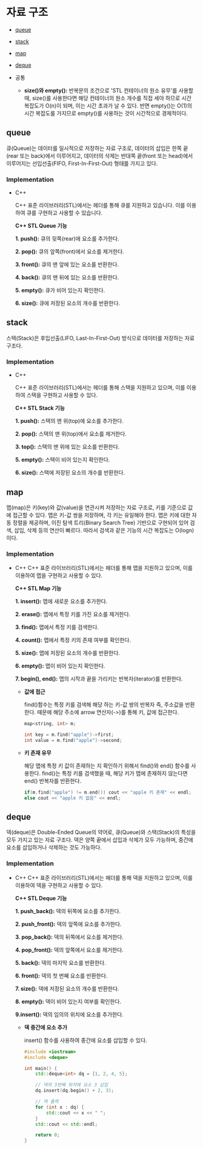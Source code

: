 # 자료 구조
+ [queue](#queue)
+ [stack](stack)
+ [map](#map)
+ [deque](#deque)

+ 공통
  
  + **size()와 empty():** 반복문의 조건으로 'STL 컨테이너의 원소 유무'를 사용할 때, size()를 사용한다면 해당 컨테이너의 원소 개수를 직접 세야 하므로 시간 복잡도가 O(n)이 되며, 이는 시간 초과가 날 수 있다. 반면 empty()는 O(1)의 시간 복잡도를 가지므로 empty()를 사용하는 것이 시간적으로 경제적이다.
  
## queue
큐(Queue)는 데이터를 일시적으로 저장하는 자료 구조로, 데이터의 삽입은 한쪽 끝(rear 또는 back)에서 이루어지고, 데이터의 삭제는 반대쪽 끝(front 또는 head)에서 이루어지는 선입선출(FIFO, First-In-First-Out) 형태를 가지고 있다.

### Implementation
+ C++
  
   C++ 표준 라이브러리(STL)에서는 <queue> 헤더를 통해 큐를 지원하고 있습니다. 이를 이용하여 큐를 구현하고 사용할 수 있습니다.

  **C++ STL Queue 기능**
  
  **1. push():** 큐의 뒷쪽(rear)에 요소를 추가한다.
  
  **2. pop():** 큐의 앞쪽(front)에서 요소를 제거한다.
  
  **3. front():** 큐의 맨 앞에 있는 요소를 반환한다.
  
  **4. back():** 큐의 맨 뒤에 있는 요소를 반환한다.
  
  **5. empty():** 큐가 비어 있는지 확인한다.
  
  **6. size():** 큐에 저장된 요소의 개수를 반환한다.




## stack
스택(Stack)은 후입선출(LIFO, Last-In-First-Out) 방식으로 데이터를 저장하는 자료 구조다.

### Implementation
+ C++
  
  C++ 표준 라이브러리(STL)에서는 <stack> 헤더를 통해 스택을 지원하고 있으며, 이를 이용하여 스택을 구현하고 사용할 수 있다.

  **C++ STL Stack 기능**
  
  **1. push():** 스택의 맨 위(top)에 요소를 추가한다.
  
  **2. pop():** 스택의 맨 위(top)에서 요소를 제거한다.
  
  **3. top():** 스택의 맨 위에 있는 요소를 반환한다.
  
  **5. empty():** 스택이 비어 있는지 확인한다.

  **6. size():** 스택에 저장된 요소의 개수를 반환한다.


## map
맵(map)은 키(key)와 값(value)을 연관시켜 저장하는 자료 구조로, 키를 기준으로 값에 접근할 수 있다. 맵은 키-값 쌍을 저장하며, 각 키는 유일해야 한다. 맵은 키에 대한 자동 정렬을 제공하며, 이진 탐색 트리(Binary Search Tree) 기반으로 구현되어 있어 검색, 삽입, 삭제 등의 연산이 빠르다. 따라서 검색과 같은 기능의 시간 복잡도는 O(logn)이다.

### Implementation
+ C++
  C++ 표준 라이브러리(STL)에서는 <map> 헤더를 통해 맵을 지원하고 있으며, 이를 이용하여 맵을 구현하고 사용할 수 있다.
  
  **C++ STL Map 기능**
  
  **1. insert():** 맵에 새로운 요소를 추가한다.
  
  **2. erase():** 맵에서 특정 키를 가진 요소를 제거한다.
  
  **3. find():** 맵에서 특정 키를 검색한다.
  
  **4. count():** 맵에서 특정 키의 존재 여부를 확인한다.
  
  **5. size():** 맵에 저장된 요소의 개수를 반환한다.
  
  **6. empty():** 맵이 비어 있는지 확인한다.
  
  **7. begin(), end():** 맵의 시작과 끝을 가리키는 반복자(iterator)를 반환한다.


  + **값에 접근**

    find()함수는 특정 키를 검색해 해당 하는 키-값 쌍의 반복자 즉, 주소값을 반환한다. 때문에 해당 주소에 arrow 연산자(->)를 통해 키, 값에 접근한다.
      ```c++
      map<string, int> m;
      
      int key = m.find("apple")->first;
      int value = m.find("apple")->second;
      ```
  + **키 존재 유무**

     해당 맵에 특정 키 값이 존재하는 지 확인하기 위해서 find()와 end() 함수를 사용한다. find()는 특정 키를 검색했을 때, 해당 키가 맵에 존재하지 않는다면 end() 반복자를 반환한다.
      ```c++
      if(m.find("apple") != m.end()) cout << "apple 키 존재" << endl;
      else cout << "apple 키 없음" << endl;
      ```


## deque
덱(deque)은 Double-Ended Queue의 약어로, 큐(Queue)와 스택(Stack)의 특성을 모두 가지고 있는 자료 구조다. 덱은 양쪽 끝에서 삽입과 삭제가 모두 가능하며, 중간에 요소를 삽입하거나 삭제하는 것도 가능하다.

### Implementation
  + C++
    C++ 표준 라이브러리(STL)에서는 <deque> 헤더를 통해 덱을 지원하고 있으며, 이를 이용하여 덱을 구현하고 사용할 수 있다.

    **C++ STL Deque 기능**
  
    **1. push_back():** 덱의 뒤쪽에 요소를 추가한다.
    
    **2. push_front():** 덱의 앞쪽에 요소를 추가한다.
    
    **3. pop_back():** 덱의 뒤쪽에서 요소를 제거한다.
    
    **4. pop_front():** 덱의 앞쪽에서 요소를 제거한다.
    
    **5. back():** 덱의 마지막 요소를 반환한다.
    
    **6. front():** 덱의 첫 번째 요소를 반환한다.
    
    **7. size():** 덱에 저장된 요소의 개수를 반환한다.
    
    **8. empty():** 덱이 비어 있는지 여부를 확인한다.

    **9.insert():** 덱의 임의의 위치에 요소를 추가한다.


    + **덱 중간에 요소 추가**
      
      insert() 함수를 사용하여 중간에 요소를 삽입할 수 있다.
      ```c++
      #include <iostream>
      #include <deque>
      
      int main() {
          std::deque<int> dq = {1, 2, 4, 5};
      
          // 덱의 3번째 위치에 요소 3 삽입
          dq.insert(dq.begin() + 2, 3);
      
          // 덱 출력
          for (int x : dq) {
              std::cout << x << " ";
          }
          std::cout << std::endl;
      
          return 0;
      }
      ```
      
